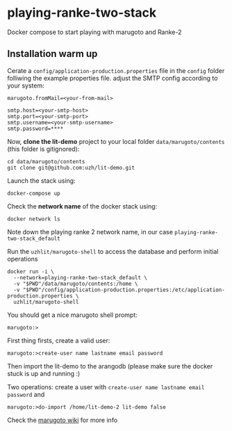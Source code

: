 # playing-ranke-two-stack

Docker compose to start playing with marugoto and Ranke-2

## Installation warm up

Cerate a `config/application-production.properties` file in the `config` folder folliwing the example properties file.
adjust the SMTP config according to your system:

```
marugoto.fromMail=<your-from-mail>

smtp.host=<your-smtp-host>
smtp.port=<your-smtp-port>
smtp.username=<your-smtp-username>
smtp.password=****
```

Now, **clone the lit-demo** project to your local folder `data/marugoto/contents` (this folder is gitignored):

```
cd data/marugoto/contents
git clone git@github.com:uzh/lit-demo.git
```

Launch the stack using:

```
docker-compose up
```

Check the **network name** of the docker stack using:

```
docker network ls
```

Note down the playing ranke 2 network name, in our case `playing-ranke-two-stack_default`

Run the `uzhlit/marugoto-shell` to access the database and perform initial operations

```
docker run -i \
  --network=playing-ranke-two-stack_default \
  -v "$PWD"/data/marugoto/contents:/home \
  -v "$PWD"/config/application-production.properties:/etc/application-production.properties \
  uzhlit/marugoto-shell
```

You should get a nice marugoto shell prompt:

```
marugoto:>
```

First thing firsts, create a valid user:

```
marugoto:>create-user name lastname email password
```

Then import the lit-demo to the arangodb (please make sure the docker stuck is up and running :)

Two operations: create a user with `create-user name lastname email password` and

```
marugoto:>do-import /home/lit-demo-2 lit-demo false
```

Check the [marugoto wiki](https://github.com/uzh/marugoto/wiki) for more info
